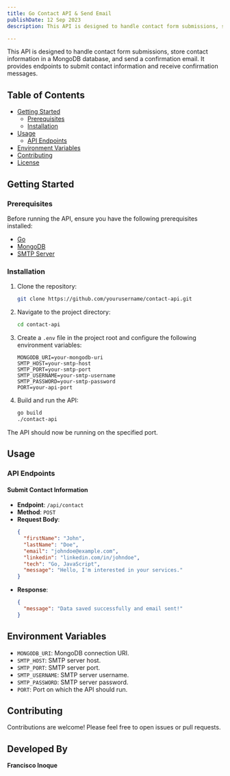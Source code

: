 ```yaml
---
title: Go Contact API & Send Email
publishDate: 12 Sep 2023
description: This API is designed to handle contact form submissions, store contact information in a MongoDB database, and send a confirmation email. It provides endpoints to submit contact information and receive confirmation messages.

---
```



This API is designed to handle contact form submissions, store contact information in a MongoDB database, and send a confirmation email. It provides endpoints to submit contact information and receive confirmation messages.

## Table of Contents

- [Getting Started](#getting-started)
  - [Prerequisites](#prerequisites)
  - [Installation](#installation)
- [Usage](#usage)
  - [API Endpoints](#api-endpoints)
- [Environment Variables](#environment-variables)
- [Contributing](#contributing)
- [License](#license)

## Getting Started

### Prerequisites

Before running the API, ensure you have the following prerequisites installed:

- [Go](https://golang.org/doc/install)
- [MongoDB](https://docs.mongodb.com/manual/installation/)
- [SMTP Server](https://en.wikipedia.org/wiki/Simple_Mail_Transfer_Protocol)

### Installation

1. Clone the repository:

   ```bash
   git clone https://github.com/yourusername/contact-api.git
   ```

2. Navigate to the project directory:

   ```bash
   cd contact-api
   ```

3. Create a `.env` file in the project root and configure the following environment variables:

   ```
   MONGODB_URI=your-mongodb-uri
   SMTP_HOST=your-smtp-host
   SMTP_PORT=your-smtp-port
   SMTP_USERNAME=your-smtp-username
   SMTP_PASSWORD=your-smtp-password
   PORT=your-api-port
   ```

4. Build and run the API:

   ```bash
   go build
   ./contact-api
   ```

The API should now be running on the specified port.

## Usage

### API Endpoints

#### Submit Contact Information

- **Endpoint**: `/api/contact`
- **Method**: `POST`
- **Request Body**:
  ```json
  {
    "firstName": "John",
    "lastName": "Doe",
    "email": "johndoe@example.com",
    "linkedin": "linkedin.com/in/johndoe",
    "tech": "Go, JavaScript",
    "message": "Hello, I'm interested in your services."
  }
  ```
- **Response**:
  ```json
  {
    "message": "Data saved successfully and email sent!"
  }
  ```

## Environment Variables

- `MONGODB_URI`: MongoDB connection URI.
- `SMTP_HOST`: SMTP server host.
- `SMTP_PORT`: SMTP server port.
- `SMTP_USERNAME`: SMTP server username.
- `SMTP_PASSWORD`: SMTP server password.
- `PORT`: Port on which the API should run.

## Contributing

Contributions are welcome! Please feel free to open issues or pull requests.

## Developed By

**Francisco Inoque**

